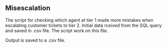 ## Misescalation

The script for checking which agent at tier 1 made more mistakes when escalating customer tickets to tier 2.
Initial data rceived from the SQL query and saved in .csv file. The script work on this file.

Output is saved to a .csv file.
